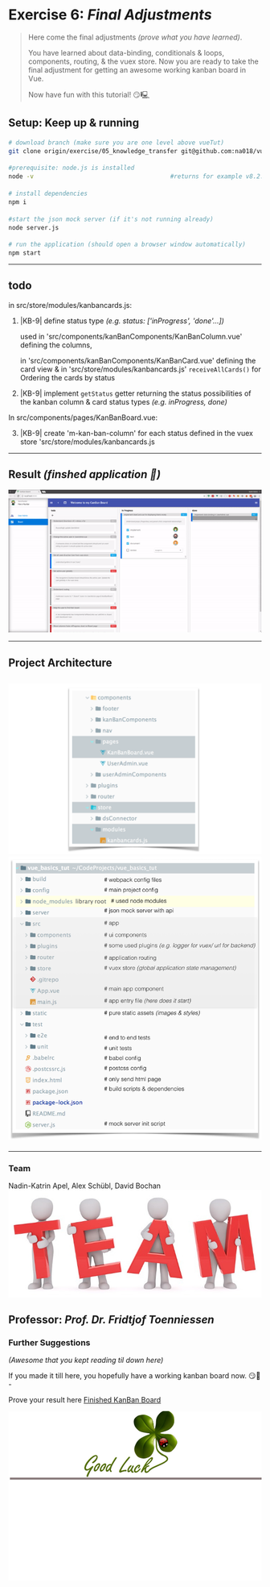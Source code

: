 # Exercise 6: _Final Adjustments_
> Here come the final adjustments _(prove what you have learned)_.
>
> You have learned about data-binding, conditionals & loops, components, routing, & the vuex store. Now you are ready to take the final adjustment for getting an awesome working kanban board in Vue.
>
> Now have fun with this tutorial! 😏🖳 

## Setup: Keep up & running

``` bash
# download branch (make sure you are one level above vueTut)
git clone origin/exercise/05_knowledge_transfer git@github.com:na018/vue_basics_tut.git vueTut/02_directives && cd vueTut/05_knowledge_transfer

#prerequisite: node.js is installed
node -v                                      #returns for example v8.2.1

# install dependencies
npm i

#start the json mock server (if it's not running already)
node server.js

# run the application (should open a browser window automatically)
npm start

```
--------------
## todo
in src/store/modules/kanbancards.js:
1. |KB-9| define status type _(e.g. status: ['inProgress', 'done'...])_ 

    used in 'src/components/kanBanComponents/KanBanColumn.vue' defining the columns, 

    in 'src/components/kanBanComponents/KanBanCard.vue' defining the card view & in 'src/store/modules/kanbancards.js' `receiveAllCards()` for Ordering the cards by status
2. |KB-9| implement `getStatus` getter returning the status possibilities of the kanban column & card status types _(e.g. inProgress, done)_

In src/components/pages/KanBanBoard.vue:

3. |KB-9| create 'm-kan-ban-column' for each status defined in the vuex store 'src/store/modules/kanbancards.js

-------------------
## Result _(finshed application 🎉)_
![kanban board](static/img/readme/boardPreview.gif "kanban board")


--------------------
## Project Architecture
![folder structure](static/img/readme/folderStructure.png "folder structure")
![KanBan Project Architecture](static/img/readme/ProjectArchitecture.png "KanBan Project Architecture")
-------------------

-------------------

### Team
Nadin-Katrin Apel, Alex Schübl, David Bochan
 ![Team photo](static/img/readme/team.jpg "Team")
 
 Professor: _Prof. Dr. Fridtjof Toenniessen_
-------------------
 
### Further Suggestions
_(Awesome that you kept reading til down here)_

If you made it till here, you hopefully have a working kanban board now. 😏🎉 -

Prove your result here [Finished KanBan Board](https://github.com/na018/vue_basics_tut/tree/origin/exercise/06_finishedApp)

 ![Good luck](static/img/readme/luck.jpg "Kleeblatt")

 
 
